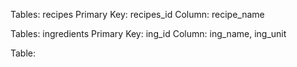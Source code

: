 Tables: recipes
Primary Key: recipes_id
Column: recipe_name

Tables: ingredients
Primary Key: ing_id
Column: ing_name, ing_unit

Table: